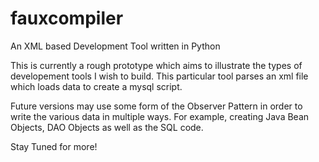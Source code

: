 # fauxcompiler
An XML based Development Tool written in Python 

This is currently a rough prototype which aims to illustrate the types of developement tools I wish to build. 
This particular tool parses an xml file which loads data to create a mysql script. 

Future versions may use some form of the Observer Pattern in order to write the various data in multiple ways. 
For example, creating Java Bean Objects, DAO Objects as well as the SQL code. 

Stay Tuned for more! 
